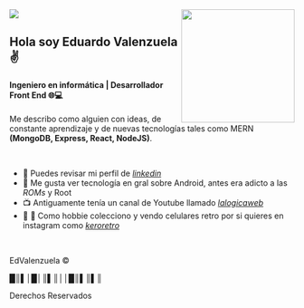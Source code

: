 <img src='https://user-images.githubusercontent.com/39087254/88354172-13a52080-cd2e-11ea-9eb0-dd39446d1a8d.jpg'>
<img align='right' src='https://user-images.githubusercontent.com/5713670/87202985-820dcb80-c2b6-11ea-9f56-7ec461c497c3.gif' width='200"'>

## Hola soy Eduardo Valenzuela :v: 
#### Ingeniero en informática | Desarrollador Front End :globe_with_meridians::computer:

Me describo como alguien con ideas, de constante aprendizaje y de nuevas tecnologías tales como MERN **(MongoDB, Express, React, NodeJS)**.

<br/>

- 💼 Puedes revisar mi perfil de _[linkedin][2]_  
- :eyes: Me gusta ver tecnología en gral sobre Android, antes era adicto a las _ROMs_ y Root
- :tv: Antiguamente tenía un canal de Youtube llamado _[lalogicaweb][3]_
- :frog: :iphone: Como hobbie colecciono y vendo celulares retro por si quieres en instagram como _[keroretro][1]_

<br/>

EdValenzuela :copyright: 

█║▌│█│║▌║││█║▌║▌║

Derechos Reservados

[1]: https://www.instagram.com/keroretro
[2]: https://www.linkedin.com/in/eduvalenzuela/
[3]: https://www.youtube.com/c/lalogicaweb/




